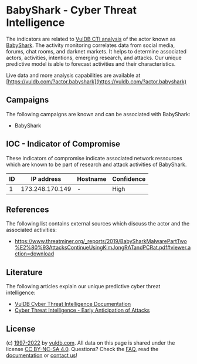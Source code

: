 # BabyShark - Cyber Threat Intelligence

The indicators are related to [VulDB CTI analysis](https://vuldb.com/?kb.cti) of the actor known as [BabyShark](https://vuldb.com/?actor.babyshark). The activity monitoring correlates data from social media, forums, chat rooms, and darknet markets. It helps to determine associated actors, activities, intentions, emerging research, and attacks. Our unique predictive model is able to forecast activities and their characteristics.

Live data and more analysis capabilities are available at [https://vuldb.com/?actor.babyshark](https://vuldb.com/?actor.babyshark)

## Campaigns

The following campaigns are known and can be associated with BabyShark:

* BabyShark

## IOC - Indicator of Compromise

These indicators of compromise indicate associated network ressources which are known to be part of research and attack activities of BabyShark.

ID | IP address | Hostname | Confidence
-- | ---------- | -------- | ----------
1 | 173.248.170.149 | - | High

## References

The following list contains external sources which discuss the actor and the associated activities:

* https://www.threatminer.org/_reports/2019/BabySharkMalwarePartTwo%E2%80%93AttacksContinueUsingKimJongRATandPCRat.pdf#viewer.action=download

## Literature

The following articles explain our unique predictive cyber threat intelligence:

* [VulDB Cyber Threat Intelligence Documentation](https://vuldb.com/?kb.cti)
* [Cyber Threat Intelligence - Early Anticipation of Attacks](https://www.scip.ch/en/?labs.20201022)

## License

(c) [1997-2022](https://vuldb.com/?kb.changelog) by [vuldb.com](https://vuldb.com/?kb.about). All data on this page is shared under the license [CC BY-NC-SA 4.0](https://creativecommons.org/licenses/by-nc-sa/4.0/). Questions? Check the [FAQ](https://vuldb.com/?kb.faq), read the [documentation](https://vuldb.com/?kb) or [contact us](https://vuldb.com/?contact)!
